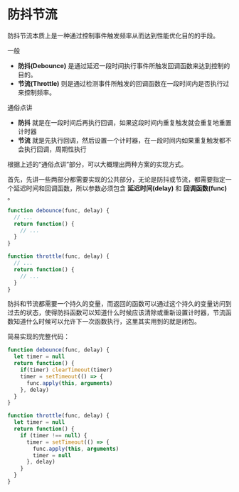 # 防抖节流

防抖节流本质上是一种通过控制事件触发频率从而达到性能优化目的的手段。

一般
-  **防抖(Debounce)** 是通过延迟一段时间执行事件所触发回调函数来达到控制的目的。
-  **节流(Throttle)** 则是通过检测事件所触发的回调函数在一段时间内是否执行过来控制频率。

通俗点讲
- **防抖** 就是在一段时间后再执行回调，如果这段时间内重复触发就会重复地重置计时器
- **节流** 就是先执行回调，然后设置一个计时器，在一段时间内如果重复触发都不会执行回调，周期性执行

根据上述的“通俗点讲”部分，可以大概理出两种方案的实现方式。

首先，先讲一些两部分都需要实现的公共部分，无论是防抖或节流，都需要指定一个延迟时间和回调函数，所以参数必须包含 **延迟时间(delay)** 和 **回调函数(func)** 。

```javascript
function debounce(func, delay) {
  // ...
  return function() {
    // ...
  }
}

function throttle(func, delay) {
  // ...
  return function() {
    // ...
  }
}
```

防抖和节流都需要一个持久的变量，而返回的函数可以通过这个持久的变量访问到过去的状态，使得防抖函数可以知道什么时候应该清除或重新设置计时器，节流函数知道什么时候可以允许下一次函数执行，这里其实用到的就是闭包。

简易实现的完整代码：

```javascript
function debounce(func, delay) {
  let timer = null
  return function() {
    if(timer) clearTimeout(timer)
    timer = setTimeout(() => {
      func.apply(this, arguments)
    }, delay)
  }
}

function throttle(func, delay) {
  let timer = null
  return function() {
    if (timer !== null) {
      timer = setTimeout(() => {
        func.apply(this, arguments)
        timer = null
      }, delay)
    }
  }
}
```

